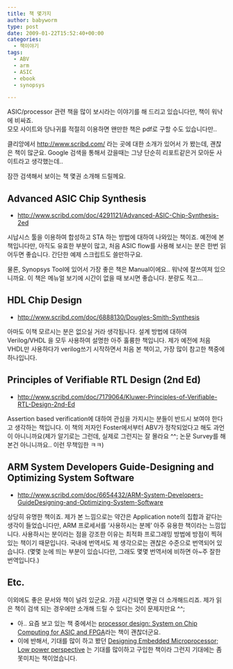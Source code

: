 ```yaml
---
title: 책 몇가지
author: babyworm
type: post
date: 2009-01-22T15:52:40+00:00
categories:
  - 책이야기
tags:
  - ABV
  - arm
  - ASIC
  - ebook
  - synopsys

---
```

ASIC/processor 관련 책을 많이 보시라는 이야기를 해 드리고 있습니다만, 책이 워낙에 비싸죠. <br />모모 사이트와 당나귀를 적절히 이용하면 왠만한 책은 pdf로 구할 수도 있습니다만..

클리앙에서 <a href="http://www.scribd.com/">http://www.scribd.com/</a>&nbsp;라는 곳에 대한 소개가 있어서 가 봤는데, 괜찮은 책이 많군요. Google 검색을 통해서 갔을때는 그냥 단순히 리포트같은거 모아둔 사이트라고 생각했는데..

잠깐 검색해서 보이는 책 몇권 소개해 드릴께요.

## Advanced ASIC Chip Synthesis

- http://www.scribd.com/doc/4291121/Advanced-ASIC-Chip-Synthesis-2ed

시납시스 툴을 이용하여 합성하고 STA 하는 방법에 대하여 나와있는 책이죠. 예전에 본 책입니다만, 아직도 유효한 부분이 많고, 처음 ASIC flow를 사용해 보시는 분은 한번 읽어두면 좋습니다. 간단한 예제 스크립트도 쓸만하구요.

물론, Synopsys Tool에 있어서 가장 좋은 책은 Manual이에요.. 워낙에 잘쓰여져 있으니까요. 이 책은 메뉴얼 보기에 시간이 없을 때 보시면 좋습니다. 분량도 적고&#8230;

## HDL Chip Design
- http://www.scribd.com/doc/6888130/Dougles-Smith-Synthesis

아마도 이책 모르시는 분은 없으실 거라 생각됩니다. 설계 방법에 대하여 Verilog/VHDL 을 모두 사용하여 설명한 아주 훌륭한 책입니다. 제가 예전에 처음 VHDL만 사용하다가 verilog쓰기 시작하면서 처음 본 책이고, 가장 많이 참고한 책중에 하나입니다.

## Principles of Verifiable RTL Design (2nd Ed)
- http://www.scribd.com/doc/7179064/Kluwer-Principles-of-Verifiable-RTL-Design-2nd-Ed

Assertion based verification에 대하여 관심을 가지시는 분들이 반드시 보여야 한다고 생각하는 책입니다. 이 책의 저자인 Foster에서부터 ABV가 정착되었다고 해도 과언이 아니니까요(제가 알기로는 그런데, 실제로 그런지는 잘 몰라요 ^^; 논문 Survey를 해본건 아니니까요.. 이런 무책임한 ㅋㅋ)

## ARM System Developers Guide-Designing and Optimizing System Software
- http://www.scribd.com/doc/6654432/ARM-System-Developers-GuideDesigning-and-Optimizing-System-Software

상당히 유명한 책이죠. 제가 본 느낌으로는 약간은 Application note의 집합과 같다는 생각이 들었습니다만, ARM 프로세서를 &#8216;사용하시는 분께&#8217; 아주 유용한 책이라는 느낌입니다. 사용하시는 분이라는 점을 강조한 이유는 최적화 프로그래밍 방법에 방점이 찍혀 있는 책이기 때문입니다. 국내에 번역서도 제 생각으로는 괜찮은 수준으로 번역되어 있습니다. (몇몇 눈에 띄는 부분이 있습니다만, 그래도 몇몇 번역서에 비하면 아~주 잘한 번역입니다.)


## Etc.
이외에도 좋은 문서와 책이 널려 있군요. 가끔 시간되면 몇권 더 소개해드리죠. 제가 읽은 책이 검색 되는 경우에만 소개해 드릴 수 있다는 것이 문제지만요 ^^;

- 아.. 요즘 보고 있는 책 중에서는 <a href="http://www.amazon.com/Processor-Design-System-Chip-Computing/dp/1402055293/ref=sr_1_1?ie=UTF8&s=books&qid=1232639901&sr=1-1" target="_blank">processor design: System on Chip Computing for ASIC and FPGA</a>라는 책이 괜찮더군요.
- 이에 반해서, 기대를 많이 하고 봤던 <a href="http://www.amazon.com/Designing-Embedded-Processors-Power-Perspective/dp/1402058683/ref=sr_1_2?ie=UTF8&s=books&qid=1232639799&sr=1-2" target="_blank">Designing Embedded Microprocessor; Low power perspective</a> 는 기대를 많이하고 구입한 책이라 그런지 기대에는 좀 못미치는 책이었습니다.
